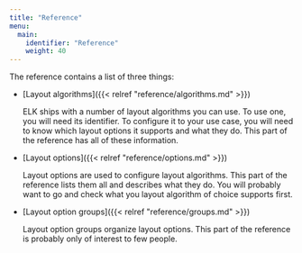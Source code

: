 ```yaml
---
title: "Reference"
menu:
  main:
    identifier: "Reference"
    weight: 40
---
```


The reference contains a list of three things:

* [Layout algorithms]({{< relref "reference/algorithms.md" >}})

    ELK ships with a number of layout algorithms you can use. To use one, you will need its identifier. To configure it to your use case, you will need to know which layout options it supports and what they do. This part of the reference has all of these information.

* [Layout options]({{< relref "reference/options.md" >}})

    Layout options are used to configure layout algorithms. This part of the reference lists them all and describes what they do. You will probably want to go and check what you layout algorithm of choice supports first.

* [Layout option groups]({{< relref "reference/groups.md" >}})

    Layout option groups organize layout options. This part of the reference is probably only of interest to few people.
